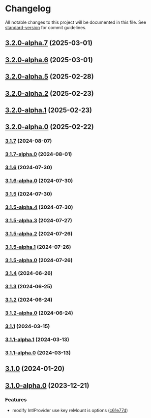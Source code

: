 # Changelog

All notable changes to this project will be documented in this file. See [standard-version](https://github.com/conventional-changelog/standard-version) for commit guidelines.

## [3.2.0-alpha.7](https://github.com/acrool/acrool-react-locale/compare/v3.2.0-alpha.6...v3.2.0-alpha.7) (2025-03-01)

## [3.2.0-alpha.6](https://github.com/acrool/acrool-react-locale/compare/v3.2.0-alpha.5...v3.2.0-alpha.6) (2025-03-01)

## [3.2.0-alpha.5](https://github.com/acrool/acrool-react-locale/compare/v3.2.0-alpha.2...v3.2.0-alpha.5) (2025-02-28)

## [3.2.0-alpha.2](https://github.com/acrool/acrool-react-locale/compare/v3.2.0-alpha.1...v3.2.0-alpha.2) (2025-02-23)

## [3.2.0-alpha.1](https://github.com/acrool/acrool-react-locale/compare/v3.2.0-alpha.0...v3.2.0-alpha.1) (2025-02-23)

## [3.2.0-alpha.0](https://github.com/acrool/acrool-react-locale/compare/v3.1.7...v3.2.0-alpha.0) (2025-02-22)

### [3.1.7](https://github.com/acrool/acrool-react-locale/compare/v3.1.7-alpha.0...v3.1.7) (2024-08-07)

### [3.1.7-alpha.0](https://github.com/acrool/acrool-react-locale/compare/v3.1.6...v3.1.7-alpha.0) (2024-08-01)

### [3.1.6](https://github.com/acrool/acrool-react-locale/compare/v3.1.6-alpha.0...v3.1.6) (2024-07-30)

### [3.1.6-alpha.0](https://github.com/acrool/acrool-react-locale/compare/v3.1.5...v3.1.6-alpha.0) (2024-07-30)

### [3.1.5](https://github.com/acrool/acrool-react-locale/compare/v3.1.5-alpha.4...v3.1.5) (2024-07-30)

### [3.1.5-alpha.4](https://github.com/acrool/acrool-react-locale/compare/v3.1.5-alpha.3...v3.1.5-alpha.4) (2024-07-30)

### [3.1.5-alpha.3](https://github.com/acrool/acrool-react-locale/compare/v3.1.5-alpha.2...v3.1.5-alpha.3) (2024-07-27)

### [3.1.5-alpha.2](https://github.com/acrool/acrool-react-locale/compare/v3.1.5-alpha.1...v3.1.5-alpha.2) (2024-07-26)

### [3.1.5-alpha.1](https://github.com/acrool/acrool-react-locale/compare/v3.1.5-alpha.0...v3.1.5-alpha.1) (2024-07-26)

### [3.1.5-alpha.0](https://github.com/acrool/acrool-react-locale/compare/v3.1.4...v3.1.5-alpha.0) (2024-07-26)

### [3.1.4](https://github.com/acrool/acrool-react-locale/compare/v3.1.3...v3.1.4) (2024-06-26)

### [3.1.3](https://github.com/acrool/acrool-react-locale/compare/v3.1.2...v3.1.3) (2024-06-25)

### [3.1.2](https://github.com/acrool/acrool-react-locale/compare/v3.1.2-alpha.0...v3.1.2) (2024-06-24)

### [3.1.2-alpha.0](https://github.com/acrool/acrool-react-locale/compare/v3.1.1...v3.1.2-alpha.0) (2024-06-24)

### [3.1.1](https://github.com/imagine10255/bear-react-locale/compare/v3.1.1-alpha.1...v3.1.1) (2024-03-15)

### [3.1.1-alpha.1](https://github.com/imagine10255/bear-react-locale/compare/v3.1.1-alpha.0...v3.1.1-alpha.1) (2024-03-13)

### [3.1.1-alpha.0](https://github.com/imagine10255/bear-react-locale/compare/v3.1.0...v3.1.1-alpha.0) (2024-03-13)

## [3.1.0](https://github.com/imagine10255/bear-react-locale/compare/v3.1.0-alpha.0...v3.1.0) (2024-01-20)

## [3.1.0-alpha.0](https://github.com/imagine10255/bear-react-locale/compare/v3.0.0...v3.1.0-alpha.0) (2023-12-21)


### Features

* modify IntlProvider use key reMount is options ([c61e77d](https://github.com/imagine10255/bear-react-locale/commit/c61e77dcf0cc57ca3bfaebd1a9951d81d5f8f9df))

